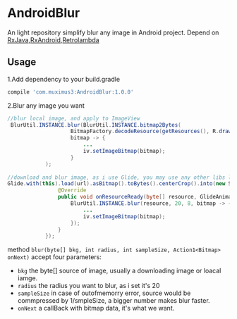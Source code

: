 # AndroidBlur
An light repository simplify  blur any image in Android project. Depend on [RxJava](https://github.com/ReactiveX/RxJava),[RxAndroid](https://github.com/ReactiveX/RxAndroid),[Retrolambda](https://github.com/evant/gradle-retrolambda)

Usage
----
1.Add  dependency to your build.gradle
``` groovy
compile 'com.muximus3:AndroidBlur:1.0.0'
```
2.Blur any image you want
``` java
//blur local image, and apply to ImageView
 BlurUtil.INSTANCE.blur(BlurUtil.INSTANCE.bitmap2Bytes(
                    BitmapFactory.decodeResource(getResources(), R.drawable.puppy), 100), 20, 8,
                    bitmap -> {
                        ...
                        iv.setImageBitmap(bitmap);
                    }
            );
            
//download and blur image, as i use Glide, you may use any other libs like Picasso, etc.
Glide.with(this).load(url).asBitmap().toBytes().centerCrop().into(new SimpleTarget<byte[]>() {
                @Override
                public void onResourceReady(byte[] resource, GlideAnimation<? super byte[]> glideAnimation) {
                    BlurUtil.INSTANCE.blur(resource, 20, 8, bitmap -> {
                        ...
                        iv.setImageBitmap(bitmap);
                    });
                }
            });
```
method  `blur(byte[] bkg, int radius, int sampleSize, Action1<Bitmap> onNext)` accept four parameters:
- `bkg`  the byte[] source of image, usually a downloading image or loacal iamge.
- `radius` the radius you want to blur, as i set it's 20
- `sampleSize` in case of outofmemorry error, source would be commpressed by 1/smpleSize, a bigger number makes blur faster.
- `onNext`     a callBack with bitmap data, it's what we want.
